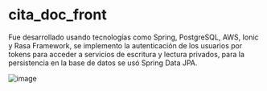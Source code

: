 # cita_doc_front
Fue desarrollado usando tecnologías como Spring, PostgreSQL, AWS, Ionic y Rasa Framework, se implemento la autenticación de los usuarios por tokens para acceder a servicios de escritura y lectura privados, para la persistencia en la base de datos se usó Spring Data JPA.

![image](https://drive.google.com/ec?export=view&id=1oZrNpe8b7Fpd8KVrQfJ0ZUIW6OILEUsB)
